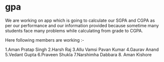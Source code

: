 # gpa

We are working on app which is going to calculate our SGPA and CGPA as per our performance and our information provided because sometime many students face many problems while calculating from grade to CGPA. 


Here following members are working :- 

1.Aman Pratap Singh 
2.Harsh Raj
3.Allu Vamsi Pavan Kumar
4.Gaurav Anand
5.Vedant Gupta
6.Praveen Shukla
7.Narshimha Dabbara
8. Aman Kishore